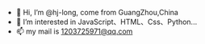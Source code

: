 - 👋 Hi, I’m @hj-long, come from GuangZhou,China
- 👀 I’m interested in JavaScript、HTML、Css、Python...
- 📫 my mail is 1203725971@qq.com

<!---
xiaohuqiqi/xiaohuqiqi is a ✨ special ✨ repository because its `README.md` (this file) appears on your GitHub profile.
You can click the Preview link to take a look at your changes.
--->
